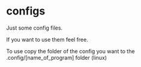 # configs
Just some config files.

If you want to use them feel free.

To use copy the folder of the config you want to the .config/[name_of_program] folder (linux)

